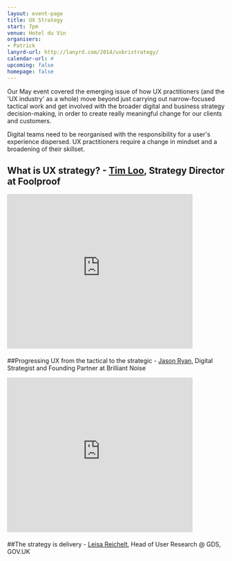 ```yaml
---
layout: event-page
title: UX Strategy
start: 7pm
venue: Hotel du Vin
organisers: 
- Patrick
lanyrd-url: http://lanyrd.com/2014/uxbristrategy/
calendar-url: #
upcoming: false
homepage: false
---
```

Our May event covered the emerging issue of how UX practitioners (and the 'UX industry' as a whole) move beyond just carrying out narrow-focused tactical work and get involved with the broader digital and business strategy decision-making, in order to create really meaningful change for our clients and customers.

Digital teams need to be reorganised with the responsibility for a user's experience dispersed. UX practitioners require a change in mindset and a broadening of their skillset.

## What is UX strategy? - [Tim Loo](http://www.twitter.com/timothyloo), Strategy Director at Foolproof

<div class="embed-container vga"><iframe src="http://www.slideshare.net/slideshow/embed_code/34665271" width="427" height="356" frameborder="0" marginwidth="0" marginheight="0" scrolling="no" style="border:1px solid #CCC; border-width:1px 1px 0; margin-bottom:5px; max-width: 100%;" allowfullscreen> </iframe></div>

##Progressing UX from the tactical to the strategic - [Jason Ryan](http://www.twitter.com/jasonryan), Digital Strategist and Founding Partner at Brilliant Noise

<div class="embed-container vga"><iframe src="http://www.slideshare.net/slideshow/embed_code/34659836" width="427" height="356" frameborder="0" marginwidth="0" marginheight="0" scrolling="no" style="border:1px solid #CCC; border-width:1px 1px 0; margin-bottom:5px; max-width: 100%;" allowfullscreen> </iframe></div>

##The strategy is delivery - [Leisa Reichelt](http://www.twitter.com/leisa), Head of User Research @ GDS, GOV.UK

<div class="embed-container vga"><script async class="speakerdeck-embed" data-id="fb6aed80bd97013111d576b6210235ec" data-ratio="1.41436464088398" src="//speakerdeck.com/assets/embed.js"></script></div>

